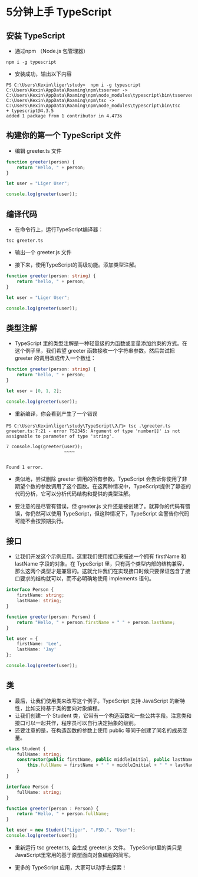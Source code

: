 # 5分钟上手 TypeScript

## 安装 TypeScript
- 通过npm （Node.js 包管理器）

```
npm i -g typescript 
```

- 安装成功，输出以下内容
```
PS C:\Users\Kexin\liger\study>  npm i -g typescript
C:\Users\Kexin\AppData\Roaming\npm\tsserver -> C:\Users\Kexin\AppData\Roaming\npm\node_modules\typescript\bin\tsserver
C:\Users\Kexin\AppData\Roaming\npm\tsc -> C:\Users\Kexin\AppData\Roaming\npm\node_modules\typescript\bin\tsc
+ typescript@4.3.5
added 1 package from 1 contributor in 4.473s
```

## 构建你的第一个 TypeScript 文件
- 编辑 greeter.ts 文件
```ts
function greeter(person) {
    return "Hello, " + person;
}

let user = "Liger User";

console.log(greeter(user));
```

## 编译代码

- 在命令行上，运行TypeScript编译器：
```
tsc greeter.ts
```
- 输出一个 greeter.js 文件

- 接下来，使用TypeScript的高级功能。添加类型注解。
```ts
function greeter(person: string) {
    return "hello, " + person;
}

let user = "Liger User";

console.log(greeter(user));
```

## 类型注解
- TypeScript 里的类型注解是一种轻量级的为函数或变量添加约束的方式。在这个例子里，我们希望 greeter 函数接收一个字符串参数。然后尝试把 greeter 的调用改成传入一个数组：

```ts
function greeter(person: string) {
    return "hello, " + person;
}

let user = [0, 1, 2];

console.log(greeter(user));
```

- 重新编译，你会看到产生了一个错误
```
PS C:\Users\Kexin\liger\study\TypeScript\入门> tsc .\greeter.ts 
greeter.ts:7:21 - error TS2345: Argument of type 'number[]' is not assignable to parameter of type 'string'.

7 console.log(greeter(user));
                      ~~~~


Found 1 error.
```

- 类似地，尝试删除 greeter 调用的所有参数。TypeScript 会告诉你使用了非期望个数的参数调用了这个函数。在这两种情况中，TypeScript提供了静态的代码分析，它可以分析代码结构和提供的类型注解。

- 要注意的是尽管有错误，但 greeter.js 文件还是被创建了。就算你的代码有错误，你仍然可以使用 TypeScript，但这种情况下，TypeScript 会警告你代码可能不会按预期执行。

## 接口
- 让我们开发这个示例应用。这里我们使用接口来描述一个拥有 firstName 和 lastName 字段的对象。在 TypeScript 里，只有两个类型内部的结构兼容，那么这两个类型才是兼容的。这就允许我们在实现接口时候只要保证包含了接口要求的结构就可以，而不必明确地使用 implements 语句。

```ts
interface Person {
    firstName: string;
    lastName: string;
}

function greeter(person: Person) {
    return "Hello, " + person.firstName + " " + person.lastName;
}

let user = {
    firstName: 'Lee',
    lastName: 'Jay'
};

console.log(greeter(user));
```

## 类
- 最后，让我们使用类来改写这个例子。TypeScript 支持 JavaScript 的新特性，比如支持基于类的面向对象编程。
- 让我们创建一个 Student 类，它带有一个构造函数和一些公共字段。注意类和接口可以一起共作，程序员可以自行决定抽象的级别。
- 还要注意的是，在构造函数的参数上使用 public 等同于创建了同名的成员变量。

```ts
class Student {
    fullName: string;
    constructor(public firstName, public middleInitial, public lastName) {
        this.fullName = firstName + " " + middleInitial + " " + lastName;
    }
}

interface Person {
    fullName: string;
}

function greeter(person : Person) {
    return "Hello, " + person.fullName;
}

let user = new Student("Liger", ".FSD.", "User");
console.log(greeter(user));
```

- 重新运行 tsc greeter.ts, 会生成 greeter.js 文件。 TypeScript里的类只是JavaScript里常用的基于原型面向对象编程的简写。

- 更多的 TypeScript 应用，大家可以动手去探索！